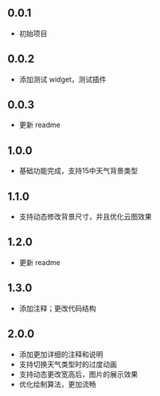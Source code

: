 ## 0.0.1

* 初始项目

## 0.0.2

- 添加测试 widget，测试插件

## 0.0.3

- 更新 readme

## 1.0.0

- 基础功能完成，支持15中天气背景类型

## 1.1.0

- 支持动态修改背景尺寸，并且优化云图效果

## 1.2.0

- 更新 readme

## 1.3.0

- 添加注释；更改代码结构

## 2.0.0

- 添加更加详细的注释和说明
- 支持切换天气类型时的过度动画
- 支持动态更改宽高后，图片的展示效果
- 优化绘制算法，更加流畅